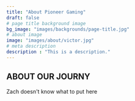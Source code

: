 ```yaml
---
title: "About Pioneer Gaming"
draft: false
# page title background image
bg_image: "images/backgrounds/page-title.jpg"
# about image
image: "images/about/victor.jpg"
# meta description
description : "This is a description."
---
```


## ABOUT OUR JOURNY

Zach doesn't know what to put here
